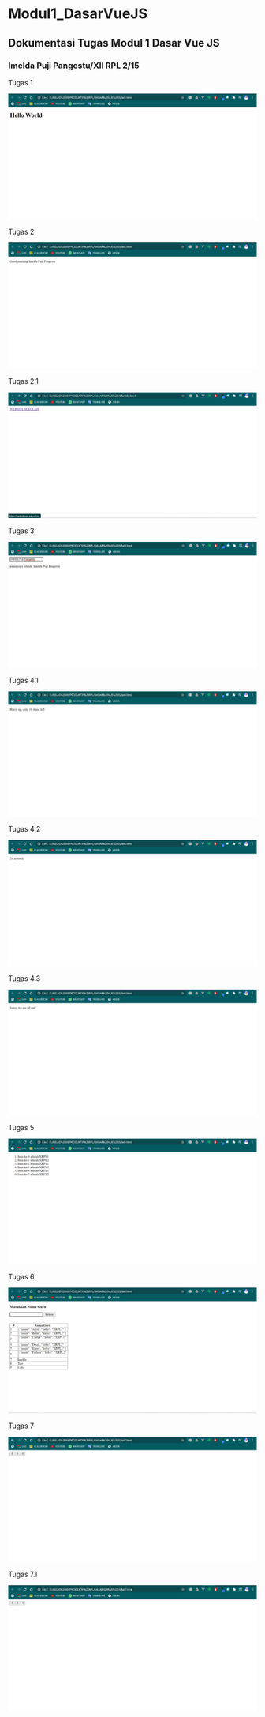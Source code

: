 # Modul1_DasarVueJS
<h2>Dokumentasi Tugas Modul 1 Dasar Vue JS</h2>
<h3>Imelda Puji Pangestu/XII RPL 2/15</h3>
<p>Tugas 1</p>
<img src="/images/Latihan1.png" alt="Dokumentasi Latihan 1"/>
<br>
<p>Tugas 2</p>
<img src="/images/Latihan2.png" alt="Dokumentasi Latihan 2"/>
<br>
<p>Tugas 2.1</p>
<img src="/images/Latihan2.1.png" alt="Dokumentasi Latihan 2.1"/>
<br>
<p>Tugas 3</p>
<img src="/images/Latihan3.png" alt="Dokumentasi Latihan 3"/>
<br>
<p>Tugas 4.1</p>
<img src="/images/Latihan4.1.png" alt="Dokumentasi Latihan 4.1"/>
<br>
<p>Tugas 4.2</p>
<img src="/images/Latihan4.2.png" alt="Dokumentasi Latihan 4.2"/>
<br>
<p>Tugas 4.3</p>
<img src="/images/Latihan4.3.png" alt="Dokumentasi Latihan 4.3"/>
<br>
<p>Tugas 5</p>
<img src="/images/Latihan5.png" alt="Dokumentasi Latihan 5"/>
<br>
<p>Tugas 6</p>
<img src="/images/Latihan6.png" alt="Dokumentasi Latihan 6"/>
<br>
<p>Tugas 7</p>
<img src="/images/Latihan7.png" alt="Dokumentasi Latihan 7"/>
<br>
<p>Tugas 7.1</p>
<img src="/images/Latihan7.1.png" alt="Dokumentasi Latihan 7.1"/>
